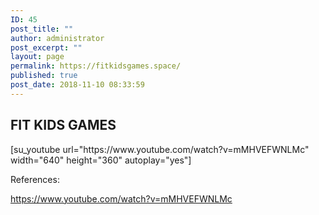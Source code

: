 ```yaml
---
ID: 45
post_title: ""
author: administrator
post_excerpt: ""
layout: page
permalink: https://fitkidsgames.space/
published: true
post_date: 2018-11-10 08:33:59
---
```

<h2>FIT KIDS GAMES</h2>
[su_youtube url="https://www.youtube.com/watch?v=mMHVEFWNLMc" width="640" height="360" autoplay="yes"]

References:

<a href="https://www.youtube.com/watch?v=mMHVEFWNLMc">https://www.youtube.com/watch?v=mMHVEFWNLMc</a>